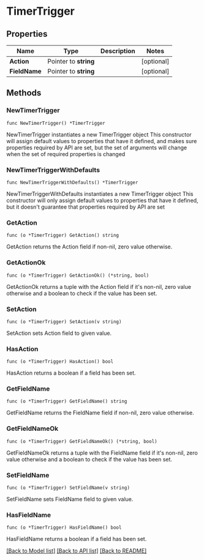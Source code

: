 # TimerTrigger

## Properties

Name | Type | Description | Notes
------------ | ------------- | ------------- | -------------
**Action** | Pointer to **string** |  | [optional] 
**FieldName** | Pointer to **string** |  | [optional] 

## Methods

### NewTimerTrigger

`func NewTimerTrigger() *TimerTrigger`

NewTimerTrigger instantiates a new TimerTrigger object
This constructor will assign default values to properties that have it defined,
and makes sure properties required by API are set, but the set of arguments
will change when the set of required properties is changed

### NewTimerTriggerWithDefaults

`func NewTimerTriggerWithDefaults() *TimerTrigger`

NewTimerTriggerWithDefaults instantiates a new TimerTrigger object
This constructor will only assign default values to properties that have it defined,
but it doesn't guarantee that properties required by API are set

### GetAction

`func (o *TimerTrigger) GetAction() string`

GetAction returns the Action field if non-nil, zero value otherwise.

### GetActionOk

`func (o *TimerTrigger) GetActionOk() (*string, bool)`

GetActionOk returns a tuple with the Action field if it's non-nil, zero value otherwise
and a boolean to check if the value has been set.

### SetAction

`func (o *TimerTrigger) SetAction(v string)`

SetAction sets Action field to given value.

### HasAction

`func (o *TimerTrigger) HasAction() bool`

HasAction returns a boolean if a field has been set.

### GetFieldName

`func (o *TimerTrigger) GetFieldName() string`

GetFieldName returns the FieldName field if non-nil, zero value otherwise.

### GetFieldNameOk

`func (o *TimerTrigger) GetFieldNameOk() (*string, bool)`

GetFieldNameOk returns a tuple with the FieldName field if it's non-nil, zero value otherwise
and a boolean to check if the value has been set.

### SetFieldName

`func (o *TimerTrigger) SetFieldName(v string)`

SetFieldName sets FieldName field to given value.

### HasFieldName

`func (o *TimerTrigger) HasFieldName() bool`

HasFieldName returns a boolean if a field has been set.


[[Back to Model list]](../README.md#documentation-for-models) [[Back to API list]](../README.md#documentation-for-api-endpoints) [[Back to README]](../README.md)


